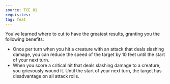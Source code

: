 ```yaml
---
source: TCE 81
requisites: —
tag: feat
---
```


You've learned where to cut to have the greatest results, granting you the following benefits:

- Once per turn when you hit a creature with an attack that deals slashing damage, you can reduce the speed of the target by 10 feet until the start of your next turn.
- When you score a critical hit that deals slashing damage to a creature, you grievously wound it. Until the start of your next turn, the target has disadvantage on all attack rolls.

